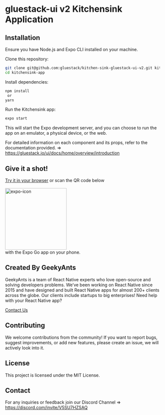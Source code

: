 # gluestack-ui v2 Kitchensink Application

## Installation
Ensure you have Node.js and Expo CLI installed on your machine.

Clone this repository:

```bash
git clone git@github.com:gluestack/kitchen-sink-gluestack-ui-v2.git kitchensink-app
cd kitchensink-app
```

Install dependencies:

```bash
npm install
 or
yarn
```

Run the Kitchensink app:
```bash
expo start
```

This will start the Expo development server, and you can choose to run the app on an emulator, a physical device, or the web.

For detailed information on each component and its props, refer to the documentation provided. => https://gluestack.io/ui/docs/home/overview/introduction

## Give it a shot!
[Try it in your browser](https://kitchen-sink-v2.gluestack.io/) or scan the QR code below <br/><br/>
<img src="https://qr.expo.dev/eas-update?slug=exp&projectId=8d16a046-45ac-43e4-b730-33c7a0d6d1ea&groupId=bfdd42b2-0ee4-4c5b-a97d-e2db7e7c9f8b&host=u.expo.dev" alt="expo-icon" width="200" height="200"/> <br/>
with the Expo Go app on your phone.

## Created By GeekyAnts

GeekyAnts is a team of React Native experts who love open-source and solving developers problems. We’ve been working on React Native since 2015 and have designed and built React Native apps for almost 200+ clients across the globe. Our clients include startups to big enterprises! Need help with your React Native app?

[Contact Us](https://geekyants.com/?utm_source=gluestack-ui-home&utm_medium=home-page&utm_campaign=meet-the-creators)

## Contributing
We welcome contributions from the community! If you want to report bugs, suggest improvements, or add new features, please create an issue, we will actively look into it.

## License
This project is licensed under the MIT License.

## Contact
For any inquiries or feedback join our Discord Channel => https://discord.com/invite/V5SU7HZSAQ
